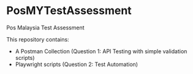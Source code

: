 # PosMYTestAssessment
Pos Malaysia Test Assessment

This repository contains:
- A Postman Collection (Question 1: API Testing with simple validation scripts)
- Playwright scripts (Question 2: Test Automation)
